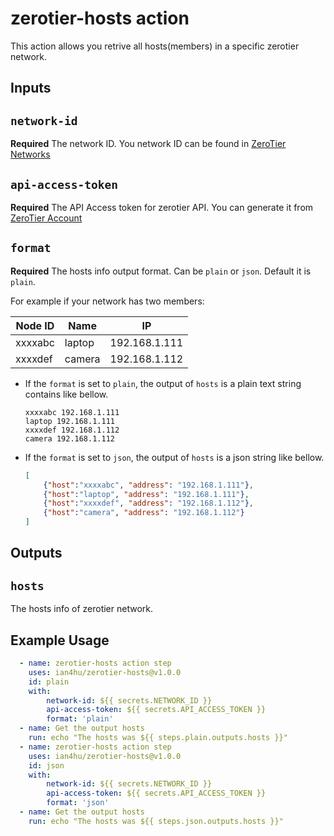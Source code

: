 # zerotier-hosts action

This action allows you retrive all hosts(members) in a specific zerotier network.

## Inputs

## `network-id`

**Required** The network ID. You network ID can be found in [ZeroTier Networks](https://my.zerotier.com/network)

## `api-access-token`

**Required** The API Access token for zerotier API. You can generate it from [ZeroTier Account](https://my.zerotier.com/account)

## `format`

**Required** The hosts info output format. Can be `plain` or `json`. Default it is `plain`.

For example if your network has two members:

|Node ID|Name|IP|
|---|---|---|
|xxxxabc|laptop|192.168.1.111|
|xxxxdef|camera|192.168.1.112|


- If the `format` is set to `plain`, the output of `hosts` is a plain text string contains like bellow.

    ```plain
    xxxxabc 192.168.1.111
    laptop 192.168.1.111
    xxxxdef 192.168.1.112
    camera 192.168.1.112
    ```

- If the `format` is set to `json`, the output of `hosts` is a json string like bellow.

    ```json
    [
        {"host":"xxxxabc", "address": "192.168.1.111"},
        {"host":"laptop", "address": "192.168.1.111"},
        {"host":"xxxxdef", "address": "192.168.1.112"},
        {"host":"camera", "address": "192.168.1.112"}
    ]
    ```

## Outputs

## `hosts`

The hosts info of zerotier network.

## Example Usage

```yaml
  - name: zerotier-hosts action step
    uses: ian4hu/zerotier-hosts@v1.0.0
    id: plain
    with:
        network-id: ${{ secrets.NETWORK_ID }}
        api-access-token: ${{ secrets.API_ACCESS_TOKEN }}
        format: 'plain'
  - name: Get the output hosts
    run: echo "The hosts was ${{ steps.plain.outputs.hosts }}"
  - name: zerotier-hosts action step
    uses: ian4hu/zerotier-hosts@v1.0.0
    id: json
    with:
        network-id: ${{ secrets.NETWORK_ID }}
        api-access-token: ${{ secrets.API_ACCESS_TOKEN }}
        format: 'json'
  - name: Get the output hosts
    run: echo "The hosts was ${{ steps.json.outputs.hosts }}"
```